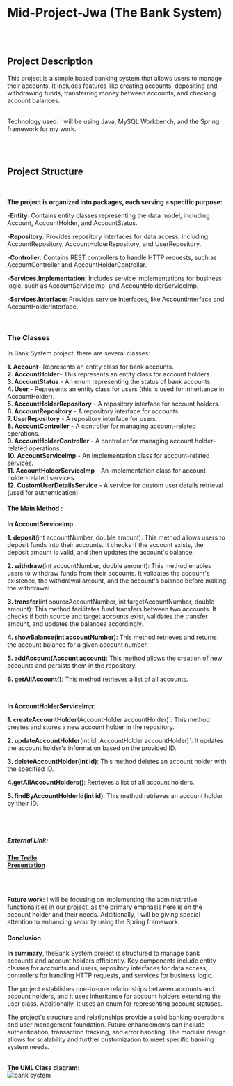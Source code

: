 # Mid-Project-Jwa (The Bank System)

</br>
</br>

## Project Description
This project is a simple based banking system that allows users to manage their accounts. 
It includes features like creating accounts, depositing and withdrawing funds, transferring money between accounts, 
and checking account balances.
</br>
</br>


Technology used: I will be using Java, MySQL Workbench, and the Spring framework for my work.

</br>
</br>

## Project Structure
</br>

**The project is organized into packages, each serving a specific purpose:**

-**Entity**: Contains entity classes representing the data model, including Account, AccountHolder, and AccountStatus.

-**Repository**: Provides repository interfaces for data access, including AccountRepository, AccountHolderRepository, and UserRepository.

-**Controller**: Contains REST controllers to handle HTTP requests, such as AccountController and AccountHolderController.

-**Services.Implementation:** Includes service implementations for business logic, such as AccountServiceImp` and AccountHolderServiceImp.

-**Services.Interface:** Provides service interfaces, like AccountInterface and AccountHolderInterface.

</br>


### The Classes
In Bank System project, there are several classes:

**1. Account**- Represents an entity class for bank accounts.</br>
**2. AccountHolder**- This represents an entity class for account holders.</br>
**3. AccountStatus** - An enum representing the status of bank accounts.</br>
**4. User** - Represents an entity class for users (this is used for inheritance in AccountHolder).</br>
**5. AccountHolderRepository** - A repository interface for account holders.</br>
**6. AccountRepository**  - A repository interface for accounts.</br>
**7. UserRepository** - A repository interface for users.</br>
**8. AccountController**  - A controller for managing account-related operations.</br>
**9. AccountHolderController**  - A controller for managing account holder-related operations.</br>
**10. AccountServiceImp**  - An implementation class for account-related services.</br>
**11. AccountHolderServiceImp**  - An implementation class for account holder-related services.</br>
**12. CustomUserDetailsService** - A service for custom user details retrieval (used for authentication)</br>


#### The Main Method :

**In AccountServiceImp**:

**1. deposit**(int accountNumber, double amount): This method allows users to deposit funds into their accounts. It checks if the account exists, the deposit amount is valid, and then updates the account's balance.

**2. withdraw**(int accountNumber, double amount): This method enables users to withdraw funds from their accounts. It validates the account's existence, the withdrawal amount, and the account's balance before making the withdrawal.

**3. transfer**(int sourceAccountNumber, int targetAccountNumber, double amount): This method facilitates fund transfers between two accounts. It checks if both source and target accounts exist, validates the transfer amount, and updates the balances accordingly.

**4. showBalance(int accountNumber)**: This method retrieves and returns the account balance for a given account number.

**5. addAccount(Account account)**: This method allows the creation of new accounts and persists them in the repository.

**6. getAllAccount()**: This method retrieves a list of all accounts.

</br>

**In AccountHolderServiceImp**:

**1. createAccountHolder**(AccountHolder accountHolder)`: This method creates and stores a new account holder in the repository.

**2. updateAccountHolder**(int id, AccountHolder accountHolder)`: It updates the account holder's information based on the provided ID.

**3. deleteAccountHolder(int id)**: This method deletes an account holder with the specified ID.

**4.getAllAccountHolders()**: Retrieves a list of all account holders.

**5. findByAccountHolderId(int id)**: This method retrieves an account holder by their ID.

</br>
</br>

##### External Link: 
[**The Trello**](https://trello.com/invite/b/cpbDaKwn/ATTI7dd96bdcff384f51b6fd4329f587d3e9A01BAA78/mid-project)
</br>
[**Presentation**](https://www.canva.com/design/DAFyUvMoaH8/Tul5tIcVMUpryUh8C4TzEg/edit?utm_content=DAFyUvMoaH8&utm_campaign=designshare&utm_medium=link2&utm_source=sharebutton)


</br>
</br>

**Future work:**
I will be focusing on implementing the administrative functionalities in our project, as the primary emphasis here is on the account holder and their needs. Additionally,
I will be giving special attention to enhancing security using the Spring framework.



#### Conclusion 

**In summary**, theBank System project is structured to manage bank accounts and account holders efficiently. Key components include entity classes for accounts and users, repository interfaces for data access, controllers for handling HTTP requests, and services for business logic.

The project establishes one-to-one relationships between accounts and account holders, and it uses inheritance for account holders extending the user class. Additionally, it uses an enum for representing account statuses.

The project's structure and relationships provide a solid banking operations and user management foundation. Future enhancements can include authentication, transaction tracking, and error handling. The modular design allows for scalability and further customization to meet specific banking system needs.
</br>
</br>


**The UML Class diagram**: 
</br>
![bank system](https://github.com/jejeA/Mid-Project-Jwa/assets/45108741/00eb17e4-b349-4f17-9b17-d610b47268f0)




